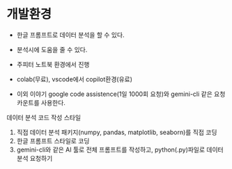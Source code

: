 
# 개발환경

- 한글 프롬프트로 데이터 분석을 할 수 있다.
- 분석시에 도움을 줄 수 있다.
- 주피터 노트북 환경에서 진행

- colab(무료), vscode에서 copilot환경(유료)

- 이외 이야기
google code assistence(1일 1000회 요청)와 gemini-cli 같은 요청 카운트를 사용한다.

데이터 분석 코드 작성 스타일
1. 직접 데이터 분석 패키지(numpy, pandas, matplotlib, seaborn)를 직접 코딩
2. 한글 프롬프트 스타일로 코딩
3. gemini-cli와 같은 AI 툴로 전체 프롬프트를 작성하고, python(.py)파일로 데이터 분석 요청하기
